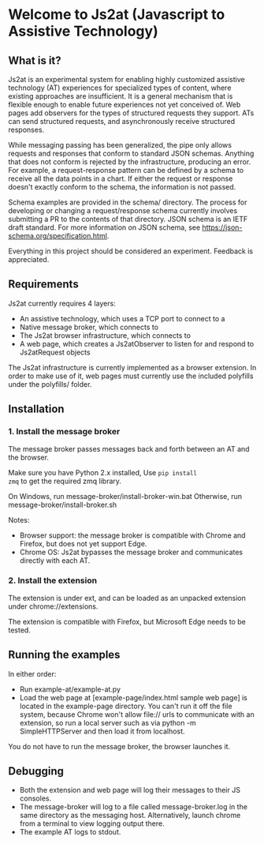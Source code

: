 # Welcome to Js2at (Javascript to Assistive Technology)

## What is it?

Js2at is an experimental system for enabling highly customized assistive technology (AT) experiences for specialized types of content, where existing approaches are insufficient. It is a general mechanism that is flexible enough to enable future experiences not yet conceived of. Web pages add observers for the types of structured requests they support. ATs can send structured requests, and asynchronously receive structured responses.

While messaging passing has been generalized, the pipe only allows requests and responses that conform to standard JSON schemas. Anything that does not conform is rejected by the infrastructure, producing an error. For example, a request-response pattern can be defined by a schema to receive all the data points in a chart. If either the request or response doesn't exactly conform to the schema, the information is not passed.

Schema examples are provided in the schema/ directory. The process for developing or changing a request/response schema currently involves submitting a PR to the contents of that directory. JSON schema is an IETF draft standard. For more information on JSON schema, see https://json-schema.org/specification.html.

Everything in this project should be considered an experiment. Feedback is appreciated.

## Requirements

Js2at currently requires 4 layers:
- An assistive technology, which uses a TCP port to connect to a
- Native message broker, which connects to
- The Js2at browser infrastructure, which connects to
- A web page, which creates a Js2atObserver to listen for and respond to Js2atRequest objects

The Js2at infrastructure is currently implemented as a browser extension. In order to make use of it, web pages must currently use the included polyfills under the polyfills/ folder.

## Installation

### 1. Install the message broker

The message broker passes messages back and forth between an AT and the browser.

Make sure you have Python 2.x installed, Use <code>pip install zmq</code> to get the required zmq library.

On Windows, run message-broker/install-broker-win.bat
Otherwise, run message-broker/install-broker.sh

Notes:
- Browser support: the message broker is compatible with Chrome and Firefox, but does not yet support Edge.
- Chrome OS: Js2at bypasses the message broker and communicates directly with each AT.

### 2. Install the extension

The extension is under ext, and can be loaded as an unpacked extension under
chrome://extensions.

The extension is compatible with Firefox, but Microsoft Edge needs to be tested.

## Running the examples

In either order:
- Run example-at/example-at.py
- Load the web page at [example-page/index.html sample web page] is located
in the example-page directory. You can't run it off the file system, because
Chrome won't allow file:// urls to communicate with an extension, so run a
local server such as
via python -m SimpleHTTPServer and then load it from localhost.

You do not have to run the message broker, the browser launches it.

## Debugging

- Both the extension and web page will log their messages to their JS consoles.
- The message-broker will log to a file called
message-broker.log in the same directory as the messaging host.
Alternatively, launch chrome from a terminal to view logging output there.
- The example AT logs to stdout.


